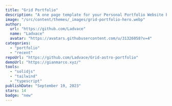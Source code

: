 ```yaml
---
title: "Grid Portfolio"
description: "A one page template for your Personal Portfolio Website built with Astro and TailwindCSS."
image: "/src/content/themes/_images/grid-portfolio-hero.webp"
author:
  url: "https://github.com/Ladvace"
  name: "Ladvace"
  avatar: "https://avatars.githubusercontent.com/u/31326058?v=4"
categories:
  - "portfolio"
  - "recent"
repoUrl: "https://github.com/Ladvace/Grid-astro-portfolio"
demoUrl: "https://gianmarco.xyz/"
tools:
  - "solidjs"
  - "tailwind"
  - "typescript"
publishDate: "September 19, 2023"
stars: 14
badge: "new"
---
```

